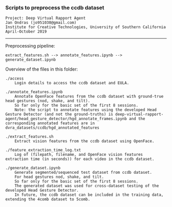 ### Scripts to preprocess the ccdb dataset

	Project: Deep Virtual Rapport Agent
	Jan Ondras (jo951030@gmail.com)
	Institute for Creative Technologies, University of Southern California
	April-October 2019
------------


Preprocessing pipeline: 

	extract_features.sh --> annotate_features.ipynb --> generate_dataset.ipynb


Overview of the files in this folder:
	
	./access
		Login details to access the ccdb dataset and EULA.

	./annotate_features.ipynb
		Annotate OpenFace features from the ccdb dataset with ground-true head gestures (nod, shake, and tilt). 
		So far only for the basic set of the first 8 sessions. 
		Note: the script to annotate features using the developed Head Gesture Detector (and not the ground-truths) is deep-virtual-rapport-agent/head_gesture_detector/hgd_annotate_frames.ipynb and the corresponding annotated features are in dvra_datasets/ccdb/hgd_annotated_features

	./extract_features.sh
		Extract vision features from the ccdb dataset using OpenFace.

	./feature_extraction_time_log.txt
		Log of (filepath, filename, and OpenFace vision features extraction time (in seconds)) for each video in the ccdb dataset.

	./generate_dataset.ipynb
		Generate segmented/sequenced test dataset from ccdb dataset. 
		For head gestures nod, shake, and tilt. 
		So far only for the basic set of the first 8 sessions. 
		The generated dataset was used for cross-dataset testing of the developed Head Gesture Detector. 
		In future, the ccdb dataset can be included in the training data, extending the 4comb dataset to 5comb.
